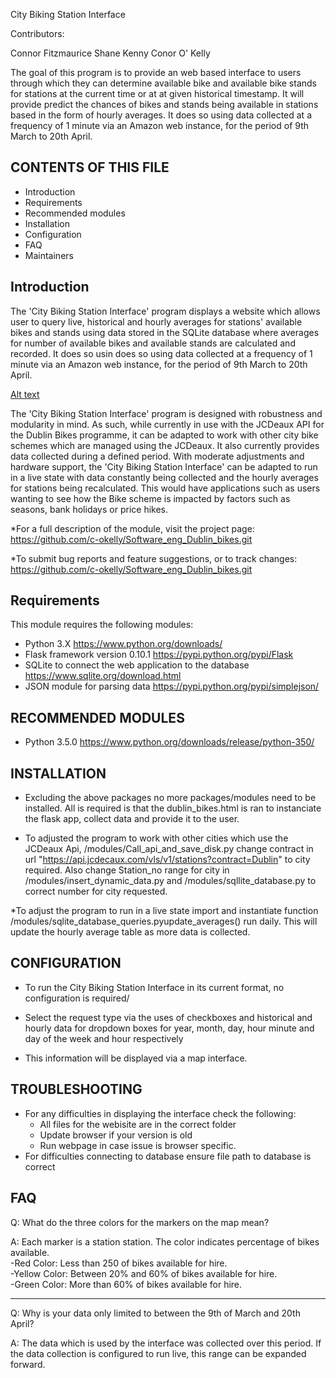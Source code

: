  City Biking Station Interface 

 Contributors:

 Connor Fitzmaurice
 Shane Kenny
 Conor O' Kelly

 The goal of this program is to provide an web based interface to users through which they can determine available bike and available bike stands for stations at the current time or at at given historical timestamp. It will provide predict the chances of bikes and stands being available in stations based in the form of hourly averages.  It does so using data collected at a frequency of 1 minute via an Amazon web instance, for the period of 9th March to 20th April.


 CONTENTS OF THIS FILE
 ---------------------
   
  * Introduction
  * Requirements
  * Recommended modules
  * Installation
  * Configuration
  * FAQ
  * Maintainers
 
 Introduction
--------------------
 
 The 'City Biking Station Interface' program displays a website which allows user to query live, historical and hourly averages for stations' available bikes and stands using data stored in the SQLite database where averages for number of available bikes and available stands are calculated and recorded. It does so usin does so using data collected at a frequency of 1 minute via an Amazon web instance, for the period of 9th March to 20th April.
 
 [Alt text](ReadmeImages/WebsiteMockup.png)
 
 
 The 'City Biking Station Interface' program is designed with robustness and modularity in mind. As such, while currently in use with the JCDeaux API for the Dublin Bikes programme, it can be adapted to work with other city bike schemes which are managed using the JCDeaux. It also currently provides data collected during a defined period. With moderate adjustments and hardware support, the 'City Biking Station Interface' can be adapted to run in a live state with data constantly being collected and the hourly averages for stations being recalculated. This would have applications such as users wanting to see how the Bike scheme is impacted by factors such as seasons, bank holidays or price hikes.
 
 *For a full description of the module, visit the project page:
   https://github.com/c-okelly/Software_eng_Dublin_bikes.git

*To submit bug reports and feature suggestions, or to track changes:
   https://github.com/c-okelly/Software_eng_Dublin_bikes.git
   
Requirements
--------------------

This module requires the following modules:

*   Python 3.X https://www.python.org/downloads/
*   Flask framework version 0.10.1 https://pypi.python.org/pypi/Flask
*   SQLite to connect the web application to the database https://www.sqlite.org/download.html
*   JSON module for parsing data https://pypi.python.org/pypi/simplejson/

RECOMMENDED MODULES
----------------------

*   Python 3.5.0 https://www.python.org/downloads/release/python-350/


INSTALLATION
-----------------
 * 	Excluding the above packages no more packages/modules need to be installed. All is required is that the dublin_bikes.html is ran to instanciate the flask app, collect data and provide it to the user.

	
 * 	To adjusted the program to work with other cities which use the JCDeaux Api, /modules/Call_api_and_save_disk.py change contract in url "https://api.jcdecaux.com/vls/v1/stations?contract=Dublin" to city required. Also change Station_no range for city in /modules/insert_dynamic_data.py and /modules/sqllite_database.py to correct number for city requested.
 
 *To adjust the program to run in a live state import and instantiate function /modules/sqlite_database_queries.pyupdate_averages() run daily. This will update the hourly average table as more data is collected.
 
 CONFIGURATION
-----------------
 * 	To run the City Biking Station Interface in its current format, no configuration is required/

 * 	Select the request type via the uses of checkboxes and historical and hourly data for dropdown boxes for year, month, day, hour minute and  day of the week and hour respectively

 * 	This information will be displayed via a map interface. 
 
  
TROUBLESHOOTING
-----------------

*   For any difficulties in displaying the interface check the following:
    - All files for the webisite are in the correct folder
    - Update browser if your version is old
    - Run webpage in case issue is browser specific.
*   For difficulties connecting to database ensure file path to database is correct


FAQ
-----------------

Q: 	What do the three colors for the markers on the map mean?

A: 	Each marker is a station station. The color indicates percentage of bikes available.   
	-Red Color: Less than 250 of bikes available for hire.  
	-Yellow Color: Between 20% and 60% of bikes available for hire.  
	-Green Color:  More than 60% of bikes available for hire.  
    
 ----------------------------------------------------------------------------------------------------------
 Q:	Why is your data only limited to between the 9th of March and 20th April?
 
 A:	The data which is used by the interface was collected over this period. If the data collection is configured to run live, this range can be expanded forward. 

 
